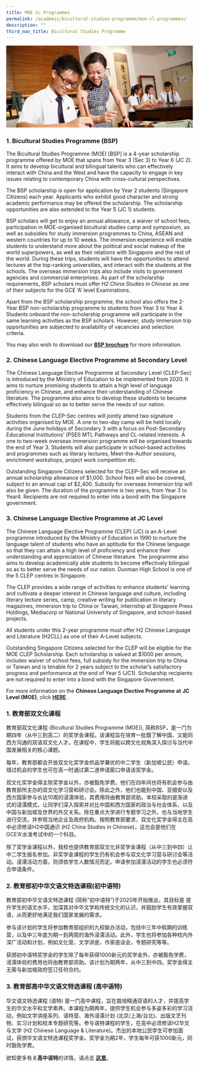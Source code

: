 ```yaml
---
title: MOE CL Programmes
permalink: /academic/bicultural-studies-programme/moe-cl-programmes/
description: ""
third_nav_title: Bicultural Studies Programme
---
```

![](/images/Homepage/masthead-academic-chinese.jpg)

### **1. Bicultural Studies Programme (BSP)**

The Bicultural Studies Programme (MOE) \[BSP\] is a 4-year scholarship programme offered by MOE that spans from Year 3 (Sec 3) to Year 6 (JC 2). It aims to develop bicultural and bilingual talents who can effectively interact with China and the West and have the capacity to engage in key issues relating to contemporary China with cross-cultural perspectives.

The BSP scholarship is open for application by Year 2 students (Singapore Citizens) each year. Applicants who exhibit good character and strong academic performance may be offered the scholarship. The scholarship opportunities are also extended to the Year 5 (JC 1) students.

BSP scholars will get to enjoy an annual allowance, a waiver of school fees, participation in MOE-organised bicultural studies camp and symposium, as well as subsidies for study immersion programmes to China, ASEAN and western countries for up to 10 weeks. The immersion experience will enable students to understand more about the political and social makeup of the world superpowers, as well as their relations with Singapore and the rest of the world. During these trips, students will have the opportunities to attend lectures at the top-ranking universities, and interact with the students at the schools. The overseas immersion trips also include visits to government agencies and commercial enterprises. As part of the scholarship requirements, BSP scholars must offer _H2 China Studies in Chinese_ as one of their subjects for the GCE ‘A’ level Examinations.

Apart from the BSP scholarship programme, the school also offers the 2-Year BSP non-scholarship programme to students from Year 3 to Year 4. Students onboard the non-scholarship programme will participate in the same learning activities as the BSP scholars. However, study immersion trip opportunities are subjected to availability of vacancies and selection criteria.

You may also wish to download our **[BSP brochure](/files/BSP-Infosheet.pdf)** for more information.


### **2. Chinese Language Elective Programme at Secondary Level**

The Chinese Language Elective Programme at Secondary Level (CLEP-Sec) is introduced by the Ministry of Education to be implemented from 2020. It aims to nurture promising students to attain a high level of language proficiency in Chinese, and enhance their understanding of Chinese literature. The programme also aims to develop these students to become effectively bilingual so as to better serve the needs of our nation.

Students from the CLEP-Sec centres will jointly attend two signature activities organised by MOE. A one to two-day camp will be held locally during the June holidays of Secondary 3 with a focus on Post-Secondary Educational Institutions’ (PSEI) MTL Pathways and CL-related interests. A one to two-week overseas immersion programme will be organised towards the end of Year 3. Students will also participate in school-based activities and programmes such as literary lectures, Meet-the-Author sessions, enrichment workshops, project work competition etc.

Outstanding Singapore Citizens selected for the CLEP-Sec will receive an annual scholarship allowance of $1,000. School fees will also be covered, subject to an annual cap of $2,400. Subsidy for overseas immersion trip will also be given. The duration of the programme is two years, from Year 3 to Year4. Recipients are not required to enter into a bond with the Singapore government.

### **3. Chinese Language Elective Programme at JC Level**

The Chinese Language Elective Programme (CLEP) (JC) is an A-Level programme introduced by the Ministry of Education in 1990 to nurture the language talent of students who have an aptitude for the Chinese language so that they can attain a high level of proficiency and enhance their understanding and appreciation of Chinese literature. The programme also aims to develop academically able students to become effectively bilingual so as to better serve the needs of our nation. Dunman High School is one of the 5 CLEP centres in Singapore.

The CLEP provides a wide range of activities to enhance students’ learning and cultivate a deeper interest in Chinese language and culture, including literary lecture series, camp, creative writing for publication in literary magazines, immersion trip to China or Taiwan, internship at Singapore Press Holdings, Mediacorp or National University of Singapore, and school-based projects.

All students under this 2-year programme must offer H2 Chinese Language and Literature (H2CLL) as one of their A-Level subjects.

Outstanding Singapore Citizens selected for the CLEP will be eligible for the MOE CLEP Scholarship. Each scholarship is valued at $1000 per annum, includes waiver of school fees, full subsidy for the immersion trip to China or Taiwan and is tenable for 2 years subject to the scholar’s satisfactory progress and performance at the end of Year 5 (JC1). Scholarship recipients are not required to enter into a bond with the Singapore Government.

For more information on the **Chinese Language Elective Programme** **at** **JC Level (MOE)**, click **[HERE](/academic/bicultural-studies-programme/h2cll-clep/)** .


### **1. **教育部双文化课程****

教育部双文化课程 (Bicultural Studies Programme (MOE)), 简称BSP，是一门为期四年（从中三到高二）的奖学金课程。该课程旨在培育一批既了解中国、又能同西方沟通的双语双文化人才。在课程中，学生将能以跨文化视角深入探讨与当代中国发展相关的核心课题。

每年，教育部都会开放双文化奖学金供品学兼优的中二学生（新加坡公民）申请。错过机会的学生也可在高一时通过第二道申请窗口申请该奖学金。

双文化奖学金得主除奖学金以外，亦被豁免学费。他们在四年间也将有机会参与由教育部所主办的双文化学习营和研讨会。除此之外，他们也能到中国、亚细安以及西方国家参与长达10周的浸濡体验，其费用将由教育部资助。本校采取的是渐进式的浸濡模式，让同学们深入探索并对比中国和西方国家的政治与社会体系，以及中国与新加坡及世界的外交关系。除在重点大学进行专题学习之外，也与当地学生进行交流，并参观当地企业及政府机构。按照教育部要求，双文化奖学金得主在高中必须修读H2中国通识 (H2 China Studies in Chinese)，这也会是他们在GCE‘A’水准考试中的一个科目。

除了奖学金课程以外，我校也提供教育部双文化非奖学金课程（从中三到中四）让中二学生报名参加。非奖学金课程的学生仍有机会参与双文化学习营与研讨会等活动。浸濡活动方面，则须依学生人数情况而定。申请参加浸濡活动的学生也必须符合申请条件。

### **2. 教育部初中华文语文特选课程(初中语特)**


教育部初中华文语文特选课程 (简称“初中语特”)于2020年开始推出，其目标是 提升学生的语文水平，加深其对中华文学和传统文化的认识，并鼓励学生有效掌握双语，从而更好地满足我们国家发展的需求。

参与该计划的学生将参加教育部组织的九校联办活动，包括中三年中假期的训练营，以及中三年底为期一到两周的海外浸濡活动。此外，学生也将参加各种校内外深广活动和计划，例如文化营，文学讲座，作家座谈会，专题研究等等。

获颁初中语特奖学金的学生除了每年获得1000新元的奖学金外，亦被豁免学费，浸濡体验的费用也将由教育部资助。该计划为期两年，从中三到中四。奖学金得主无需与新加坡政府签订任何合约。

### **3. 教育部高中华文语文特选课程** **(高中语特)**


华文语文特选课程 (语特) 是一门高中课程，旨在栽培精通双语的人才，并提高学生的华文水平和文学素养。本课程为期两年，提供学生机会参与多姿多彩的学习活动，例如文学讲座系列、语特营、海外浸濡计划 (北京/上海/台北)、出版文艺刊物、实习计划和校本专题研究等。参与语特课程的学生，在高中必须修读H2华文与文学 (H2 Chinese Language & Literature)。杰出的本地公民学生可参加面试，获颁华文语文特选课程奖学金。奖学金为期2年，学生每年可获1000新元，同时豁免学费。

欲知更多有关**高中语特**的详情，请点击 **[这里](/academic/bicultural-studies-programme/h2cll-clep/)**。